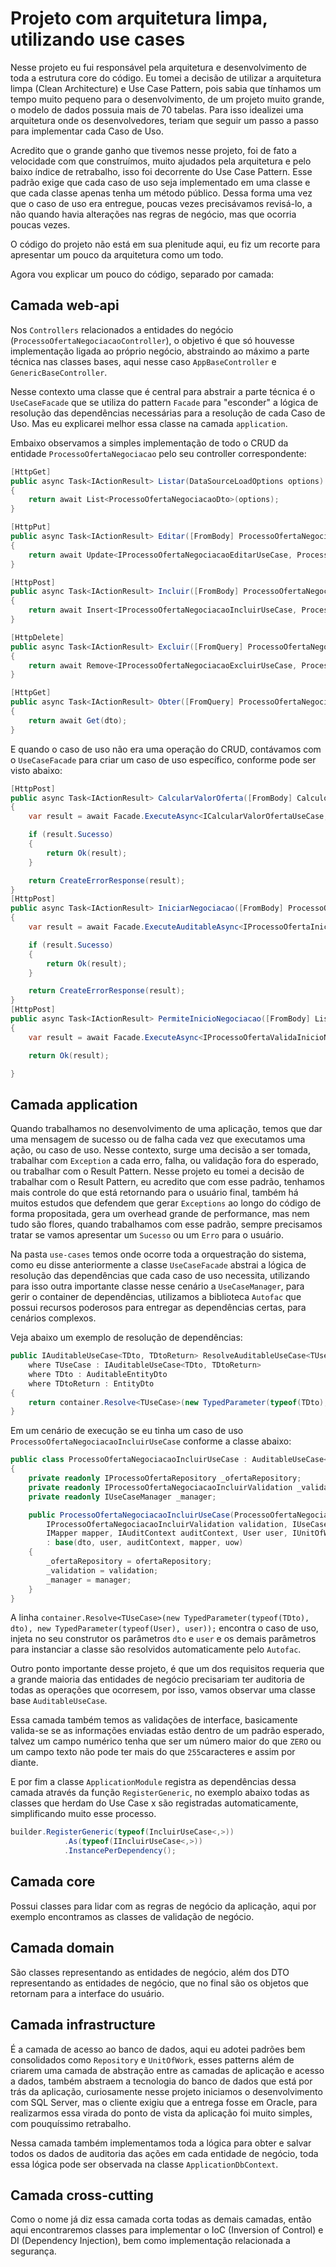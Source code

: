 # Projeto com arquitetura limpa, utilizando use cases

Nesse projeto eu fui responsável pela arquitetura e desenvolvimento de toda a estrutura core do código. Eu tomei a decisão de utilizar a arquitetura limpa (Clean Architecture) e Use Case Pattern, pois sabia que tínhamos um tempo muito pequeno para o desenvolvimento, de um projeto muito grande, o modelo de dados possuia mais de 70 tabelas. Para isso idealizei uma arquitetura onde os desenvolvedores, teriam que seguir um passo a passo para implementar cada Caso de Uso.

Acredito que o grande ganho que tivemos nesse projeto, foi de fato a velocidade com que construímos, muito ajudados pela arquitetura e pelo baixo índice de retrabalho, isso foi decorrente do Use Case Pattern. Esse padrão exige que cada caso de uso seja implementado em uma classe e que cada classe apenas tenha um método público. Dessa forma uma vez que o caso de uso era entregue, poucas vezes precisávamos revisá-lo, a não quando havia alterações nas regras de negócio, mas que ocorria poucas vezes.

O código do projeto não está em sua plenitude aqui, eu fiz um recorte para apresentar um pouco da arquitetura como um todo.

Agora vou explicar um pouco do código, separado por camada:

## Camada web-api

Nos `Controllers` relacionados a entidades do negócio (`ProcessoOfertaNegociacaoController`), o objetivo é que só houvesse implementação ligada ao próprio negócio, abstraindo ao máximo a parte técnica nas classes bases, aqui nesse caso `AppBaseController` e `GenericBaseController`.

Nesse contexto uma classe que é central para abstrair a parte técnica é o `UseCaseFacade` que se utiliza do pattern `Facade` para "esconder" a lógica de resolução das dependências necessárias para a resolução de cada Caso de Uso. Mas eu explicarei melhor essa classe na camada `application`.

Embaixo observamos a simples implementação de todo o CRUD da entidade `ProcessoOfertaNegociacao` pelo seu controller correspondente:

```c#
[HttpGet]
public async Task<IActionResult> Listar(DataSourceLoadOptions options)
{
    return await List<ProcessoOfertaNegociacaoDto>(options);
}

[HttpPut]
public async Task<IActionResult> Editar([FromBody] ProcessoOfertaNegociacaoEditarDto dto)
{
    return await Update<IProcessoOfertaNegociacaoEditarUseCase, ProcessoOfertaNegociacaoEditarDto>(dto);
}

[HttpPost]
public async Task<IActionResult> Incluir([FromBody] ProcessoOfertaNegociacaoIncluirDto dto)
{
    return await Insert<IProcessoOfertaNegociacaoIncluirUseCase, ProcessoOfertaNegociacaoIncluirDto>(dto);
}

[HttpDelete]
public async Task<IActionResult> Excluir([FromQuery] ProcessoOfertaNegociacaoExcluirDto dto)
{
    return await Remove<IProcessoOfertaNegociacaoExcluirUseCase, ProcessoOfertaNegociacaoExcluirDto>(dto);
}

[HttpGet]
public async Task<IActionResult> Obter([FromQuery] ProcessoOfertaNegociacaoListarDto dto)
{
    return await Get(dto);
}
```

E quando o caso de uso não era uma operação do CRUD, contávamos com o `UseCaseFacade` para criar um caso de uso específico, conforme pode ser visto abaixo:

```c#
[HttpPost]
public async Task<IActionResult> CalcularValorOferta([FromBody] CalculoValorOfertaDto dto)
{
    var result = await Facade.ExecuteAsync<ICalcularValorOfertaUseCase, CalculoValorOfertaDto>(dto);

    if (result.Sucesso)
    {
        return Ok(result);
    }

    return CreateErrorResponse(result);
}
[HttpPost]
public async Task<IActionResult> IniciarNegociacao([FromBody] ProcessoOfertaIniciarNegociacaoDto dto)
{
    var result = await Facade.ExecuteAuditableAsync<IProcessoOfertaIniciarNegociacaoUseCase, ProcessoOfertaIniciarNegociacaoDto, ListaOfertasRankingDto>(dto, LoggedUser);

    if (result.Sucesso)
    {
        return Ok(result);
    }

    return CreateErrorResponse(result);
}
[HttpPost]
public async Task<IActionResult> PermiteInicioNegociacao([FromBody] ListaOfertasRankingDto dto)
{
    var result = await Facade.ExecuteAsync<IProcessoOfertaValidaInicioNegociacaoUseCase, ListaOfertasRankingDto>(dto);

    return Ok(result);

}
```

## Camada application

Quando trabalhamos no desenvolvimento de uma aplicação, temos que dar uma mensagem de sucesso ou de falha cada vez que executamos uma ação, ou caso de uso. Nesse contexto, surge uma decisão a ser tomada, trabalhar com `Exception` a cada erro, falha, ou validação fora do esperado, ou trabalhar com o Result Pattern. Nesse projeto eu tomei a decisão de trabalhar com o Result Pattern, eu acredito que com esse padrão, tenhamos mais controle do que está retornando para o usuário final, também há muitos estudos que defendem que gerar `Exceptions` ao longo do código de forma propositada, gera um overhead grande de performance, mas nem tudo são flores, quando trabalhamos com esse padrão, sempre precisamos tratar se vamos apresentar um `Sucesso` ou um `Erro` para o usuário.

Na pasta `use-cases` temos onde ocorre toda a orquestração do sistema, como eu disse anteriormente a classe `UseCaseFacade` abstrai a lógica de resolução das dependências que cada caso de uso necessita, utilizando para isso outra importante classe nesse cenário a `UseCaseManager`, para gerir o container de dependências, utilizamos a biblioteca `Autofac` que possui recursos poderosos para entregar as dependências certas, para cenários complexos.

Veja abaixo um exemplo de resolução de dependências:

```c#
public IAuditableUseCase<TDto, TDtoReturn> ResolveAuditableUseCase<TUseCase, TDto, TDtoReturn>(TDto dto, User user)
    where TUseCase : IAuditableUseCase<TDto, TDtoReturn>
    where TDto : AuditableEntityDto
    where TDtoReturn : EntityDto
{
    return container.Resolve<TUseCase>(new TypedParameter(typeof(TDto), dto), new TypedParameter(typeof(User), user));
}
```

Em um cenário de execução se eu tinha um caso de uso `ProcessoOfertaNegociacaoIncluirUseCase` conforme a classe abaixo:

```c#
public class ProcessoOfertaNegociacaoIncluirUseCase : AuditableUseCase<ProcessoOfertaNegociacaoIncluirDto>, IProcessoOfertaNegociacaoIncluirUseCase
{        
    private readonly IProcessoOfertaRepository _ofertaRepository;        
    private readonly IProcessoOfertaNegociacaoIncluirValidation _validation;
    private readonly IUseCaseManager _manager;

    public ProcessoOfertaNegociacaoIncluirUseCase(ProcessoOfertaNegociacaoIncluirDto dto, IProcessoOfertaRepository ofertaRepository, 
        IProcessoOfertaNegociacaoIncluirValidation validation, IUseCaseManager manager, 
        IMapper mapper, IAuditContext auditContext, User user, IUnitOfWork uow) 
        : base(dto, user, auditContext, mapper, uow)
    {
        _ofertaRepository = ofertaRepository;            
        _validation = validation;
        _manager = manager;
    }
}
```

A linha `container.Resolve<TUseCase>(new TypedParameter(typeof(TDto), dto), new TypedParameter(typeof(User), user));` encontra o caso de uso, injeta no seu construtor os parâmetros `dto` e `user` e os demais parâmetros para instanciar a classe são resolvidos automaticamente pelo `Autofac`.

Outro ponto importante desse projeto, é que um dos requisitos requeria que a grande maioria das entidades de negócio precisariam ter auditoria de todas as operações que ocorresem, por isso, vamos observar uma classe base `AuditableUseCase`.

Essa camada também temos as validações de interface, basicamente valida-se se as informações enviadas estão dentro de um padrão esperado, talvez um campo numérico tenha que ser um número maior do que `ZERO` ou um campo texto não pode ter mais do que `255`caracteres e assim por diante.

E por fim a classe `ApplicationModule` registra as dependências dessa camada através da função `RegisterGeneric`, no exemplo abaixo todas as classes que herdam do Use Case x são registradas automaticamente, simplificando muito esse processo.

```c#
builder.RegisterGeneric(typeof(IncluirUseCase<,>))
            .As(typeof(IIncluirUseCase<,>))
            .InstancePerDependency();
```

## Camada core

Possui classes para lidar com as regras de negócio da aplicação, aqui por exemplo encontramos as classes de validação de negócio.

## Camada domain

São classes representando as entidades de negócio, além dos DTO representando as entidades de negócio, que no final são os objetos que retornam para a interface do usuário.

## Camada infrastructure

É a camada de acesso ao banco de dados, aqui eu adotei padrões bem consolidados como `Repository` e `UnitOfWork`, esses patterns além de criarem uma camada de abstração entre as camadas de aplicação e acesso a dados, também abstraem a tecnologia do banco de dados que está por trás da aplicação, curiosamente nesse projeto iniciamos o desenvolvimento com SQL Server, mas o cliente exigiu que a entrega fosse em Oracle, para realizarmos essa virada do ponto de vista da aplicação foi muito simples, com pouquíssimo retrabalho.

Nessa camada também implementamos toda a lógica para obter e salvar todos os dados de auditoria das ações em cada entidade de negócio, toda essa lógica pode ser observada na classe `ApplicationDbContext`.

## Camada cross-cutting

Como o nome já diz essa camada corta todas as demais camadas, então aqui encontraremos classes para implementar o IoC (Inversion of Control) e DI (Dependency Injection), bem como implementação relacionada a segurança.